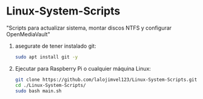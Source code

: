# Linux-System-Scripts
"Scripts para actualizar sistema, montar discos NTFS y configurar OpenMediaVault"


1. asegurate de tener instalado git:
   
   ```bash
   sudo apt install git -y
   ```
   
2. Ejecutar para Raspberry Pi o cualquier máquina Linux:
   
   ```bash
   git clone https://github.com/lalojimvel123/Linux-System-Scripts.git
   cd ./Linux-System-Scripts/
   sudo bash main.sh
   ```

